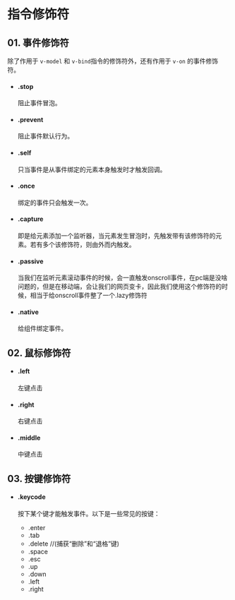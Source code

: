 # 指令修饰符


## 01. 事件修饰符
除了作用于 `v-model` 和 `v-bind`指令的修饰符外，还有作用于 `v-on` 的事件修饰符。

- #### .stop
  阻止事件冒泡。

- #### .prevent
  阻止事件默认行为。

- #### .self
  只当事件是从事件绑定的元素本身触发时才触发回调。

- #### .once
  绑定的事件只会触发一次。

- #### .capture
  即是给元素添加一个监听器，当元素发生冒泡时，先触发带有该修饰符的元素。若有多个该修饰符，则由外而内触发。 

- #### .passive
  当我们在监听元素滚动事件的时候，会一直触发onscroll事件，在pc端是没啥问题的，但是在移动端，会让我们的网页变卡，因此我们使用这个修饰符的时候，相当于给onscroll事件整了一个.lazy修饰符

- #### .native
  给组件绑定事件。



## 02. 鼠标修饰符
- #### .left
  左键点击

- #### .right
  右键点击

- #### .middle
  中键点击

## 03. 按键修饰符
- #### .keycode
  按下某个键才能触发事件。以下是一些常见的按键：

  - .enter 
  - .tab
  - .delete //(捕获“删除”和“退格”键)
  - .space
  - .esc
  - .up
  - .down
  - .left
  - .right

